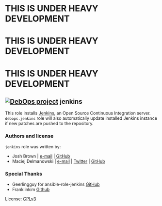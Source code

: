 # THIS IS UNDER HEAVY DEVELOPMENT #
# THIS IS UNDER HEAVY DEVELOPMENT #
# THIS IS UNDER HEAVY DEVELOPMENT #

## [![DebOps project](http://debops.org/images/debops-small.png)](http://debops.org) jenkins

This role installs [Jenkins](http://jenkins-ci.org/), an Open Source
Continuous Integration server.  `debops.jenkins` role will also automatically update
installed Jenkins instance if new patches are pushed to the repository.

### Authors and license

`jenkins` role was written by:
- Josh Brown | [e-mail](mailto:josh.brown@tobi.com) | [GitHub](https://github.com/tobijb)
- Maciej Delmanowski | [e-mail](mailto:drybjed@gmail.com) | [Twitter](https://twitter.com/drybjed) | [GitHub](https://github.com/drybjed)

### Special Thanks
- Geerlingguy for ansible-role-jenkins [GitHub](https://github.com/geerlingguy/ansible-role-jenkins)
- Franklinkim [Github](https://github.com/weareinteractive/ansible-nginx/blob/master/Vagrantfile)

License: [GPLv3](https://tldrlegal.com/license/gnu-general-public-license-v3-%28gpl-3%29)
